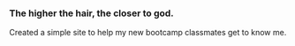### The higher the hair, the closer to god.

Created a simple site to help my new bootcamp classmates get to know me. 